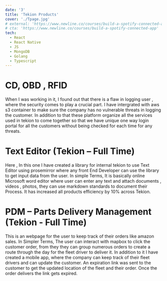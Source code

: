 ```yaml
---
date: '3'
title: 'Tekion Products'
cover: './Tpage.jpg'
# external: 'https://www.newline.co/courses/build-a-spotify-connected-app'
# cta: 'https://www.newline.co/courses/build-a-spotify-connected-app'
tech:
  - React
  - React Native
  - JS
  - MongoDB
  - Golang
  - Typescript
---
```


# CD, OBD , RFID

When I was working in it, I found out that there is a flaw in logging user , where the security comes to play a crucial part. I have intergrated with aws s3 container to make sure the company has no vulnerable threats in logging the customer.
In addition to that these platform organize all the services used in tekion to come together so that we have unique one way login portal for all the customers without being checked for each time for any threats.

# Text Editor (Tekion – Full Time)

Here , In this one I have created a library for internal tekion to use Text Editor using prosemirror where any front End Developer can use the library to get input data from the user.
In simple Terms, It is basically online Microsoft word editor where user can enter any text and attach documents , videos , photos, they can use markdown standards to document their Process. It has increased all products efficiency by 10% across Tekion.

# PDM – Parts Delivery Management (Tekion - Full Time)

This is an webpage for the user to keep track of their orders like amazon sales. In Simpler Terms, The user can interact with mapbox to click the customer order, from they they can group numerous orders to create a route through the day for the fleet driver to deliver it.
In addition to it I have created a mobile app, where the company can keep track of their fleet drivers and can update the customer.
An expiration link was sent to the customer to get the updated location of the fleet and their order. Once the order delivers the link gets expired.
